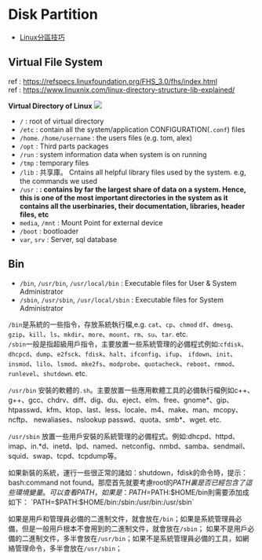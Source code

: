 # Disk Partition

- [Linux分區技巧](http://blog.shiami.info/peterliu/24-linux%E5%88%86%E5%8D%80%E6%8A%80%E5%B7%A7/)

## Virtual File System 
ref : https://refspecs.linuxfoundation.org/FHS_3.0/fhs/index.html   
ref : https://www.linuxnix.com/linux-directory-structure-lib-explained/   

**Virtual Directory of Linux** 
![](https://i.imgur.com/1u7xG8m.png)

- `/`    : root of virtual directory 
- `/etc` : contain all the system/application CONFIGURATION(`.conf`) files
- `/home`. `/home/username` : the users files (e.g. tom, alex)
- `/opt` : Third parts packages
- `/run` : system information data when system is on running 
- `/tmp` : temporary files
- `/lib` : 共享庫。 Cntains all helpful library files used by the system. e.g, the commands we used
- `/usr` : **: contains by far the largest share of data on a system. Hence, this is one of the most important directories in the system as it contains all the userbinaries, their documentation, libraries, header files, etc**
- `media`, `/mnt` : Mount Point for external device 
- `/boot` : bootloader
- `var`, `srv` : Server, sql database


## Bin

- `/bin`, `/usr/bin`, `/usr/local/bin` : Executable files for User & System Administrator
- `/sbin`, `/usr/sbin`, `/usr/local/sbin` : Executable files for System Administrator

`/bin`是系統的一些指令，存放系統執行檔,e.g. `cat`、`cp`、`chmod` `df`、`dmesg`、`gzip`、`kill`、`ls`、`mkdir`、`more`、`mount`、`rm`、`su`、`tar`. etc.   
`/sbin`一般是指超級用戶指令，主要放置一些系統管理的必備程式例如:`cfdisk`、`dhcpcd`、`dump`、`e2fsck`、`fdisk`、`halt`、`ifconfig`、`ifup`、 `ifdown`、`init`、`insmod`、`lilo`、`lsmod`、`mke2fs`、`modprobe`、`quotacheck`、`reboot`、`rmmod`、 `runlevel`、`shutdown`. etc.


`/usr/bin` 安裝的軟體的`.sh`。主要放置一些應用軟體工具的必備執行檔例如c++、g++、gcc、chdrv、diff、dig、du、eject、elm、free、gnome*、gip、htpasswd、kfm、ktop、last、less、locale、m4、make、man、mcopy、ncftp、 newaliases、nslookup passwd、quota、smb*、wget. etc.

`/usr/sbin` 放置一些用戶安裝的系統管理的必備程式。例如:dhcpd、httpd、imap、in.*d、inetd、lpd、named、netconfig、nmbd、samba、sendmail、squid、swap、tcpd、tcpdump等。

如果新裝的系統，運行一些很正常的諸如：shutdown，fdisk的命令時，提示：bash:command not found。那麼首先就要考慮root的$PATH裏是否已經包含了這些環境變量。
可以查看PATH，如果是：PATH=$PATH:$HOME/bin則需要添加成如下： `PATH=$PATH:$HOME/bin:/sbin:/usr/bin:/usr/sbin`

如果是用戶和管理員必備的二進制文件，就會放在`/bin`；如果是系統管理員必備，但是一般用戶根本不會用到的二進制文件，就會放在`/sbin`；
如果不是用戶必備的二進制文件，多半會放在`/usr/bin`；如果不是系統管理員必備的工具，如網絡管理命令，多半會放在`/usr/sbin`；



